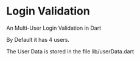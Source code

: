 # Login Validation
 An Multi-User Login Validation in Dart
 
 By Default it has 4 users.
 
 The User Data is stored in the file lib/userData.dart